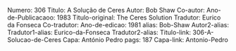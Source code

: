 Numero: 306
Titulo: A Solução de Ceres
Autor: Bob Shaw
Co-autor: 
Ano-de-Publicacaoo: 1983
Titulo-original: The Ceres Solution
Tradutor: Eurico da Fonseca
Co-tradutor: 
Ano-de-edicao: 1981
alias: Bob-Shaw
Autor2-alias: 
Tradutor1-alias: Eurico-da-Fonseca
Tradutor2-alias: 
Titulo-link: 306-A-Solucao-de-Ceres
Capa: António Pedro
pags: 187
Capa-link: Antonio-Pedro
